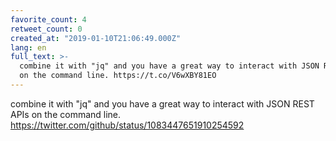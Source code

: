 ```yaml
---
favorite_count: 4
retweet_count: 0
created_at: "2019-01-10T21:06:49.000Z"
lang: en
full_text: >-
  combine it with "jq" and you have a great way to interact with JSON REST APIs
  on the command line. https://t.co/V6wXBY81EO
---
```


combine it with "jq" and you have a great way to interact with JSON REST APIs on
the command line. <https://twitter.com/github/status/1083447651910254592>
